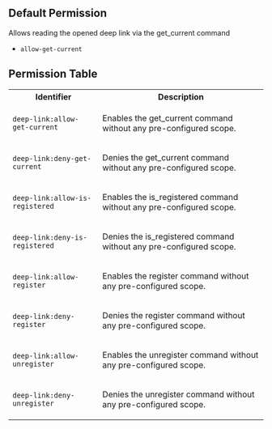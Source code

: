 ## Default Permission

Allows reading the opened deep link via the get_current command

- `allow-get-current`

## Permission Table 

<table>
<tr>
<th>Identifier</th>
<th>Description</th>
</tr>


<tr>
<td>

`deep-link:allow-get-current`

</td>
<td>

Enables the get_current command without any pre-configured scope.

</td>
</tr>

<tr>
<td>

`deep-link:deny-get-current`

</td>
<td>

Denies the get_current command without any pre-configured scope.

</td>
</tr>

<tr>
<td>

`deep-link:allow-is-registered`

</td>
<td>

Enables the is_registered command without any pre-configured scope.

</td>
</tr>

<tr>
<td>

`deep-link:deny-is-registered`

</td>
<td>

Denies the is_registered command without any pre-configured scope.

</td>
</tr>

<tr>
<td>

`deep-link:allow-register`

</td>
<td>

Enables the register command without any pre-configured scope.

</td>
</tr>

<tr>
<td>

`deep-link:deny-register`

</td>
<td>

Denies the register command without any pre-configured scope.

</td>
</tr>

<tr>
<td>

`deep-link:allow-unregister`

</td>
<td>

Enables the unregister command without any pre-configured scope.

</td>
</tr>

<tr>
<td>

`deep-link:deny-unregister`

</td>
<td>

Denies the unregister command without any pre-configured scope.

</td>
</tr>
</table>
